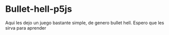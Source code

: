 # Bullet-hell-p5js
Aqui les dejo un juego bastante simple, de genero bullet hell. Espero que les sirva para aprender
